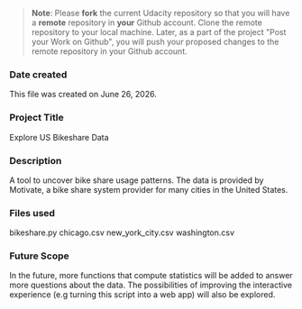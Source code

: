 >**Note**: Please **fork** the current Udacity repository so that you will have a **remote** repository in **your** Github account. Clone the remote repository to your local machine. Later, as a part of the project "Post your Work on Github", you will push your proposed changes to the remote repository in your Github account.

### Date created
This file was created on June 26, 2026.

### Project Title
Explore US Bikeshare Data

### Description
 A tool to uncover bike share usage patterns. The data is provided by Motivate, a bike share system provider for many cities in the United States.

### Files used
bikeshare.py
chicago.csv
new_york_city.csv
washington.csv

### Future Scope
In the future, more functions that compute statistics will be added to answer more questions about the data. The possibilities of improving the interactive experience (e.g turning this script into a web app) will also be explored.


